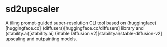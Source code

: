 # sd2upscaler

A tiling prompt-guided super-resolution CLI tool based on (huggingface)[huggingface.co] (diffusers)[huggingface.co/diffusers] library and (stability.ai)[stability.ai] (Stable Diffusion v2)[stabilityai/stable-diffusion-v2] upscaling and outpainting models.

